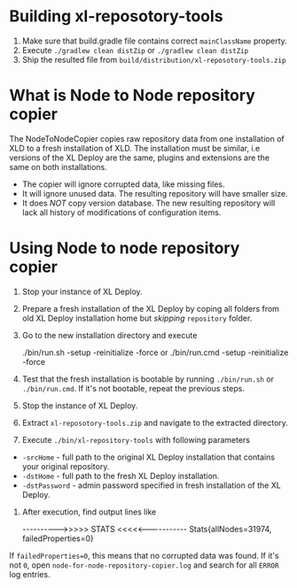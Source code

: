 # Building xl-reposotory-tools

1. Make sure that build.gradle file contains correct `mainClassName` property.
1. Execute `./gradlew clean distZip` or `./gradlew clean distZip`
1. Ship the resulted file from `build/distribution/xl-reposotory-tools.zip`

# What is Node to Node repository copier

The NodeToNodeCopier copies raw repository data from one installation of XLD to a fresh installation of XLD. The installation must be similar, i.e versions of the XL Deploy are the same, plugins and extensions are the same on both installations.

* The copier will ignore corrupted data, like missing files.
* It will ignore unused data. The resulting repository will have smaller size.  
* It does *NOT* copy version database. The new resulting repository will lack all history of modifications of configuration items.

# Using Node to node repository copier

1. Stop your instance of XL Deploy.
1. Prepare a fresh installation of the XL Deploy by coping all folders from old XL Deploy installation home but *skipping* `repository` folder.
1. Go to the new installation directory and execute

    ./bin/run.sh -setup -reinitialize -force
or
    ./bin/run.cmd -setup -reinitialize -force

1. Test that the fresh installation is bootable by running `./bin/run.sh` or `./bin/run.cmd`. If it's not bootable, repeat the previous steps.
1. Stop the instance of XL Deploy.
1. Extract `xl-reposotory-tools.zip` and navigate to the extracted directory.
1. Execute `./bin/xl-repository-tools` with following parameters
* `-srcHome` - full path to the original XL Deploy installation that contains your original repository.
* `-dstHome` - full path to the fresh XL Deploy installation.
* `-dstPassword` - admin password specified in fresh installation of the XL Deploy.
1. After execution, find output lines like

     ---------->>>>> STATS <<<<<-----------
     Stats{allNodes=31974, failedProperties=0}

If `failedProperties=0`, this means that no corrupted data was found. If it's not `0`, open `node-for-node-repository-copier.log` and search for all `ERROR` log entries.
